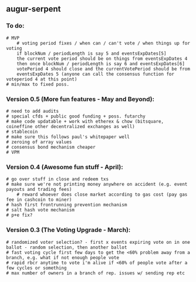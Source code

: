 augur-serpent
-------------

### To do:
	# MVP
		# voting period fixes / when can / can't vote / when things up for voting
        if blockNum / periodLength is say 5 and eventsExpDates[5]
        the current vote period should be on things from eventsExpDates 4
        then once blockNum / periodLength is say 6 and eventsExpDates[6]
       	votePeriod 4 should close and the currentVotePeriod should be from
   		eventsExpDates 5 (anyone can call the consensus function for voteperiod 4 at this point)
	# min/max to fixed poss.

### Version 0.5 (More fun features - May and Beyond):
	# need to add audits
	# special cfds + public good funding + poss. futarchy
	# make code updatable + work with etherex & chow (bitsquare, coineffine other decentralized exchanges as well)
	# stablecoin
	# make sure this follows paul's whitepaper well	
	# zeroing of array values
	# consensus bond mechanism cheaper
	# VPM

### Version 0.4 (Awesome fun stuff - April):
	# go over stuff in close and redeem txs
	# make sure we're not printing money anywhere on accident (e.g. event payouts and trading fees)
		# reward whoever does close market according to gas cost (pay gas fee in cashcoin to miner)
	# hash first frontrunning prevention mechanism
	# salt hash vote mechanism
	# p+e fix?

### Version 0.3 (The Voting Upgrade - March):
	# randomized voter selection? - first x events expiring vote on in one ballot - random selection, then another ballot
	# fast voting cycle first few days to get the <60% problem away from a branch, e.g. what if not enough people vote
	# rapid rbcr anytime to vote i'm alive if <60% of people vote after a few cycles or something
	# max number of owners in a branch of rep. issues w/ sending rep etc
